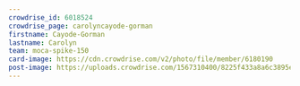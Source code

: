 ```yaml
---
crowdrise_id: 6018524
crowdrise_page: carolyncayode-gorman
firstname: Cayode-Gorman 
lastname: Carolyn
team: moca-spike-150
card-image: https://cdn.crowdrise.com/v2/photo/file/member/6180190
post-image: https://uploads.crowdrise.com/1567310400/8225f433a8a6c3895e6be1527a759158.jpg
---
```

